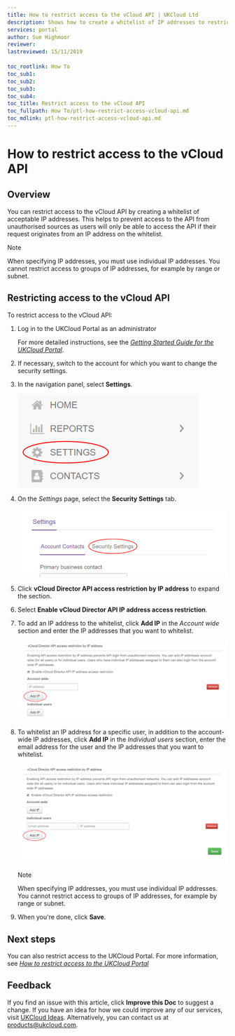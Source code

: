```yaml
---
title: How to restrict access to the vCloud API | UKCloud Ltd
description: Shows how to create a whitelist of IP addresses to restrict access to the vCloud API
services: portal
author: Sue Highmoor
reviewer:
lastreviewed: 15/11/2019

toc_rootlink: How To
toc_sub1: 
toc_sub2:
toc_sub3:
toc_sub4:
toc_title: Restrict access to the vCloud API
toc_fullpath: How To/ptl-how-restrict-access-vcloud-api.md
toc_mdlink: ptl-how-restrict-access-vcloud-api.md
---
```


# How to restrict access to the vCloud API

## Overview

You can restrict access to the vCloud API by creating a whitelist of acceptable IP addresses. This helps to prevent access to the API from unauthorised sources as users will only be able to access the API if their request originates from an IP address on the whitelist.

> [!NOTE]
> When specifying IP addresses, you must use individual IP addresses. You cannot restrict access to groups of IP addresses, for example by range or subnet.

## Restricting access to the vCloud API

To restrict access to the vCloud API:

1. Log in to the UKCloud Portal as an administrator

    For more detailed instructions, see the [*Getting Started Guide for the UKCloud Portal*](ptl-gs.md).

2. If necessary, switch to the account for which you want to change the security settings.

3. In the navigation panel, select **Settings**.

    ![Settings menu option in the UKCloud Portal](images/ptl-mnu-settings.png)

4. On the *Settings* page, select the **Security Settings** tab.

    ![Security Settings tab of the Settings page](images/ptl-settings-tab-security.png)

5. Click **vCloud Director API access restriction by IP address** to expand the section.

6. Select **Enable vCloud Director API IP address access restriction**.

7. To add an IP address to the whitelist, click **Add IP** in the *Account wide* section and enter the IP addresses that you want to whitelist.

    ![Account-wide IP address whitelist security setting for the vCloud API](images/ptl-settings-ip-api-account.png)

8. To whitelist an IP address for a specific user, in addition to the account-wide IP addresses, click **Add IP** in the *Individual users* section, enter the email address for the user and the IP addresses that you want to whitelist.

    ![Individual user IP address whitelist security setting for the vCloud API](images/ptl-settings-ip-api-user.png)

    > [!NOTE]
    > When specifying IP addresses, you must use individual IP addresses. You cannot restrict access to groups of IP addresses, for example by range or subnet.

9. When you're done, click **Save**.

## Next steps

You can also restrict access to the UKCloud Portal. For more information, see [*How to restrict access to the UKCloud Portal*](ptl-how-restrict-access-portal.md)

## Feedback

If you find an issue with this article, click **Improve this Doc** to suggest a change. If you have an idea for how we could improve any of our services, visit [UKCloud Ideas](https://ideas.ukcloud.com). Alternatively, you can contact us at <products@ukcloud.com>.

